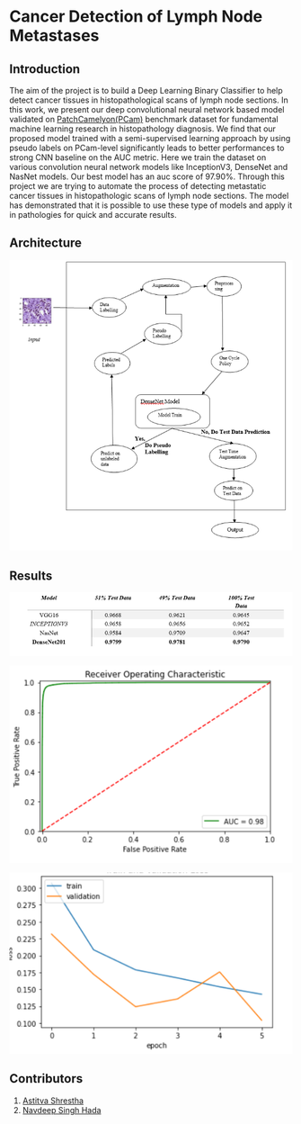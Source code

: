 # Cancer Detection of Lymph Node Metastases

## Introduction
The aim of the project is to build a Deep Learning Binary Classifier to help detect cancer tissues in histopathological scans of lymph node sections. In this work, we present our deep convolutional neural network based model validated on [PatchCamelyon(PCam)](https://github.com/basveeling/pcam)  benchmark dataset for fundamental machine learning research in histopathology diagnosis. We find that our proposed model trained with a semi-supervised learning approach by using pseudo labels on PCam-level significantly leads to better performances to strong CNN baseline on the AUC metric. Here we train the dataset on various convolution neural network models like InceptionV3, DenseNet and NasNet models. Our best model has an auc score of 97.90%. Through this project we are trying to automate the process of detecting metastatic cancer tissues in histopathologic scans of lymph node sections. The model has demonstrated that it is possible to use these type of models and apply it in pathologies for quick and accurate results.

## Architecture
<p align="center">
  <img src="blob/images/architecture.PNG"/>
</p>

## Results
<p align="center">
  <img src="blob/images/results.PNG"/>
</p>
<p align="center">
  <img src="blob/images/roc_curve.PNG"/>
</p>
<p align="center">
  <img src="blob/images/loss_result.PNG"/>
</p>

## Contributors
   1. [Astitva Shrestha](https://www.linkedin.com/in/astitva17a87/)
   2. [Navdeep Singh Hada](https://www.linkedin.com/in/navdeep-singh-hada-a102b7190/)
   